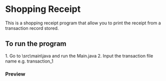 # Shopping Receipt
This is a shopping receipt program that allow you to print the receipt from a transaction record stored.
<h2> To run the program </h2>
1. Go to \src\main\java and run the Main.java
2. Input the transaction file name e.g. transaction_1
<h3> Preview </h3>

